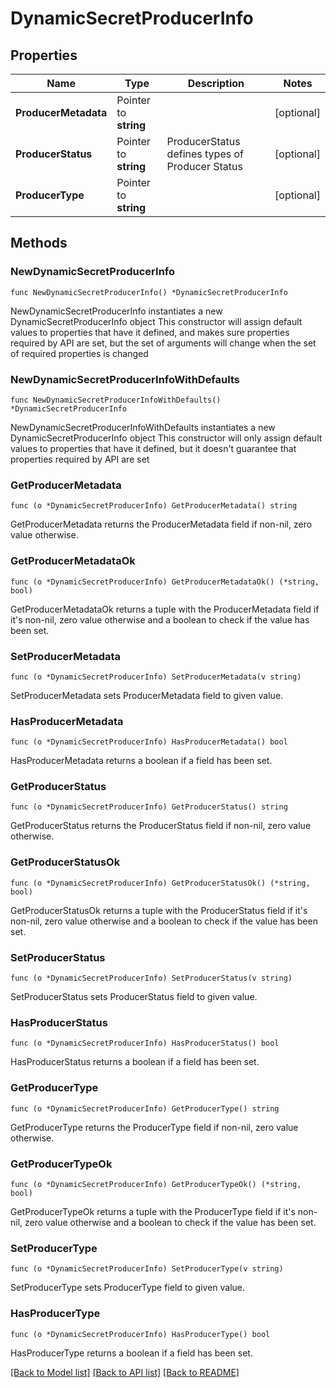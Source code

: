 # DynamicSecretProducerInfo

## Properties

Name | Type | Description | Notes
------------ | ------------- | ------------- | -------------
**ProducerMetadata** | Pointer to **string** |  | [optional] 
**ProducerStatus** | Pointer to **string** | ProducerStatus defines types of Producer Status | [optional] 
**ProducerType** | Pointer to **string** |  | [optional] 

## Methods

### NewDynamicSecretProducerInfo

`func NewDynamicSecretProducerInfo() *DynamicSecretProducerInfo`

NewDynamicSecretProducerInfo instantiates a new DynamicSecretProducerInfo object
This constructor will assign default values to properties that have it defined,
and makes sure properties required by API are set, but the set of arguments
will change when the set of required properties is changed

### NewDynamicSecretProducerInfoWithDefaults

`func NewDynamicSecretProducerInfoWithDefaults() *DynamicSecretProducerInfo`

NewDynamicSecretProducerInfoWithDefaults instantiates a new DynamicSecretProducerInfo object
This constructor will only assign default values to properties that have it defined,
but it doesn't guarantee that properties required by API are set

### GetProducerMetadata

`func (o *DynamicSecretProducerInfo) GetProducerMetadata() string`

GetProducerMetadata returns the ProducerMetadata field if non-nil, zero value otherwise.

### GetProducerMetadataOk

`func (o *DynamicSecretProducerInfo) GetProducerMetadataOk() (*string, bool)`

GetProducerMetadataOk returns a tuple with the ProducerMetadata field if it's non-nil, zero value otherwise
and a boolean to check if the value has been set.

### SetProducerMetadata

`func (o *DynamicSecretProducerInfo) SetProducerMetadata(v string)`

SetProducerMetadata sets ProducerMetadata field to given value.

### HasProducerMetadata

`func (o *DynamicSecretProducerInfo) HasProducerMetadata() bool`

HasProducerMetadata returns a boolean if a field has been set.

### GetProducerStatus

`func (o *DynamicSecretProducerInfo) GetProducerStatus() string`

GetProducerStatus returns the ProducerStatus field if non-nil, zero value otherwise.

### GetProducerStatusOk

`func (o *DynamicSecretProducerInfo) GetProducerStatusOk() (*string, bool)`

GetProducerStatusOk returns a tuple with the ProducerStatus field if it's non-nil, zero value otherwise
and a boolean to check if the value has been set.

### SetProducerStatus

`func (o *DynamicSecretProducerInfo) SetProducerStatus(v string)`

SetProducerStatus sets ProducerStatus field to given value.

### HasProducerStatus

`func (o *DynamicSecretProducerInfo) HasProducerStatus() bool`

HasProducerStatus returns a boolean if a field has been set.

### GetProducerType

`func (o *DynamicSecretProducerInfo) GetProducerType() string`

GetProducerType returns the ProducerType field if non-nil, zero value otherwise.

### GetProducerTypeOk

`func (o *DynamicSecretProducerInfo) GetProducerTypeOk() (*string, bool)`

GetProducerTypeOk returns a tuple with the ProducerType field if it's non-nil, zero value otherwise
and a boolean to check if the value has been set.

### SetProducerType

`func (o *DynamicSecretProducerInfo) SetProducerType(v string)`

SetProducerType sets ProducerType field to given value.

### HasProducerType

`func (o *DynamicSecretProducerInfo) HasProducerType() bool`

HasProducerType returns a boolean if a field has been set.


[[Back to Model list]](../README.md#documentation-for-models) [[Back to API list]](../README.md#documentation-for-api-endpoints) [[Back to README]](../README.md)


